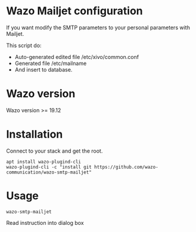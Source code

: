 # Wazo Mailjet configuration 

If you want modify the SMTP parameters to your personal parameters with Mailjet.

This script do:

* Auto-generated edited file /etc/xivo/common.conf
* Generated file /etc/mailname
* And insert to database.

# Wazo version

Wazo version >= 19.12

# Installation

Connect to your stack and get the root.

    apt install wazo-plugind-cli
    wazo-plugind-cli -c "install git https://github.com/wazo-communication/wazo-smtp-mailjet"

# Usage

    wazo-smtp-mailjet

Read instruction into dialog box
